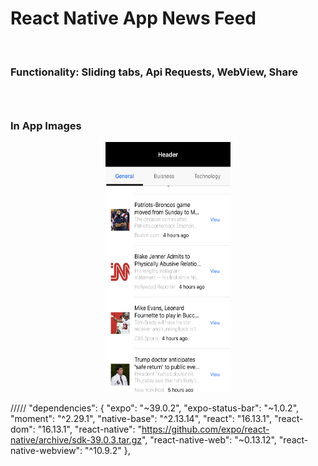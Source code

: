 <h1>React Native App News Feed</h1>
<br/>
<h3>
Functionality: Sliding tabs, Api Requests, WebView, Share 
<h3/>
 <br/>
 <h3> In App Images </h3>
<p align="center">
  <img src="https://github.com/guogbonn/react_native_news_app/blob/master/src/projectImages/IMG-2941.jpg?raw=true" data-canonical-src="https://github.com/guogbonn/react_native_news_app/blob/master/src/projectImages/IMG-2941.jpg?raw=true" width="200" height="400" />
</p>


/////
  "dependencies": {
    "expo": "~39.0.2",
    "expo-status-bar": "~1.0.2",
    "moment": "^2.29.1",
    "native-base": "^2.13.14",
    "react": "16.13.1",
    "react-dom": "16.13.1",
    "react-native": "https://github.com/expo/react-native/archive/sdk-39.0.3.tar.gz",
    "react-native-web": "~0.13.12",
    "react-native-webview": "^10.9.2"
  },
